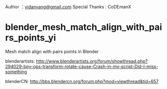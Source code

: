 Author ：yidanyang@gmail.com
Special Thanks : CoDEmanX



blender_mesh_match_align_with_pairs_points_yi
=============================================
Mesh match align with pairs points in Blender



blenderartists:
http://www.blenderartists.org/forum/showthread.php?294029-bpy-ops-transform-rotate-cause-Crash-in-my-script-Did-I-miss-something

blenderCN:
http://bbs.blendercn.org/forum.php?mod=viewthread&tid=657
